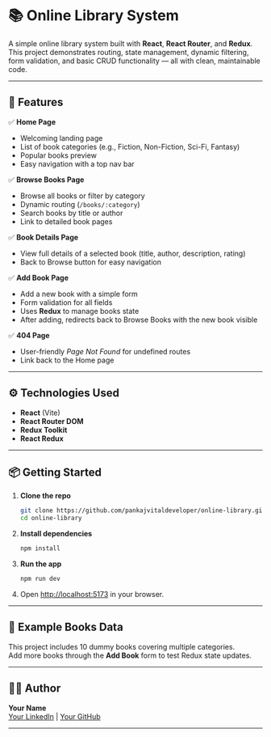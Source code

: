 # 📚 Online Library System

A simple online library system built with **React**, **React Router**, and **Redux**.  
This project demonstrates routing, state management, dynamic filtering, form validation, and basic CRUD functionality — all with clean, maintainable code.

---

## 🚀 Features

✅ **Home Page**
- Welcoming landing page
- List of book categories (e.g., Fiction, Non-Fiction, Sci-Fi, Fantasy)
- Popular books preview
- Easy navigation with a top nav bar

✅ **Browse Books Page**
- Browse all books or filter by category
- Dynamic routing (`/books/:category`) 
- Search books by title or author
- Link to detailed book pages

✅ **Book Details Page**
- View full details of a selected book (title, author, description, rating)
- Back to Browse button for easy navigation

✅ **Add Book Page**
- Add a new book with a simple form
- Form validation for all fields
- Uses **Redux** to manage books state
- After adding, redirects back to Browse Books with the new book visible

✅ **404 Page**
- User-friendly *Page Not Found* for undefined routes
- Link back to the Home page

---

## ⚙️ Technologies Used

- **React** (Vite)
- **React Router DOM**
- **Redux Toolkit**
- **React Redux**

---

## 📦 Getting Started

1. **Clone the repo**

   ```bash
   git clone https://github.com/pankajvitaldeveloper/online-library.git
   cd online-library
   ```

2. **Install dependencies**

   ```bash
   npm install
   ```

3. **Run the app**

   ```bash
   npm run dev
   ```

4. Open [http://localhost:5173](http://localhost:5173) in your browser.

---

## 📝 Example Books Data

This project includes 10 dummy books covering multiple categories.  
Add more books through the **Add Book** form to test Redux state updates.

---

## 👨‍💻 Author

**Your Name**  
[Your LinkedIn](#) | [Your GitHub](#)

---